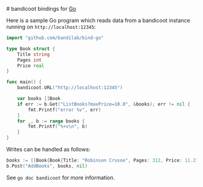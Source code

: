 # bandicoot bindings for [Go](http://golang.org)

Here is a sample Go program which reads data from a bandicoot instance running on `http://localhost:12345`:
``` Go
import "github.com/bandilab/bind-go"

type Book struct {
    Title string
    Pages int
    Price real
}

func main() {
    bandicoot.URL("http://localhost:12345")

    var books []Book
    if err := b.Get("ListBooks?maxPrice=10.0", &books); err != nil {
        fmt.Printf("error %v", err)
    }
    for _, b := range books {
        fmt.Printf("%+v\n", b)
    }
}
```

Writes can be handled as follows:

``` go
books := []Book{Book{Title: "Robinson Crusoe", Pages: 312, Price: 11.21}}
b.Post("AddBooks", books, nil)
```

See `go doc bandicoot` for more information.
